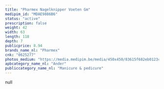 ```yaml
---
title: "Pharmex Nagelknipper Voeten Gm"
medipim_id: "MDAE9886B6"
status: "active"
prescription: false
weight: 42
width: 63
length: 118
depth: 7
publicprice: 8.94
brands_name_nl: "Pharmex"
cnk: "0625277"
photos_medium: "https://media.medipim.be/media/450x450/83615f682eb0123cf8bd7d37aadda574bf73dcd7.jpg"
apbcategory_name_nl: "Ander"
publiccategory_name_nl: "Manicure & pedicure"
---
```

null
